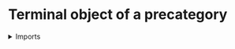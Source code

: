#  Terminal object of a precategory

<details><summary>Imports</summary>
```agda
module category-theory.terminal-objects-precategories where

open import category-theory.precategories
open import foundation.contractible-types
open import foundation.dependent-pair-types
open import foundation-core.identity-types
open import foundation.universe-levels
```
</details>

## Idea

The terminal object of a precategory (if it exists) is an object with the universal property that there is a unique morphism into it from any object.

## Definition

```agda
terminal-object : {l1 l2 : Level} (C : Precat l1 l2) → UU (l1 ⊔ l2)
terminal-object C =
  Σ (obj-Precat C) λ t →
    (x : obj-Precat C) → is-contr (type-hom-Precat C x t)

module _ {l1 l2 : Level} (C : Precat l1 l2)
  (t : terminal-object C) where

  object-terminal-object : obj-Precat C
  object-terminal-object = pr1 t

  morphism-terminal-object :
    (x : obj-Precat C) →
    type-hom-Precat C x object-terminal-object
  morphism-terminal-object x = pr1 (pr2 t x)

  is-unique-morphism-terminal-object :
    (x : obj-Precat C) →
    (f : type-hom-Precat C x object-terminal-object) →
    morphism-terminal-object x ＝ f
  is-unique-morphism-terminal-object x = pr2 (pr2 t x)
```
